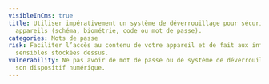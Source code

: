 ```yaml
---
visibleInCms: true
title: Utiliser impérativement un système de déverrouillage pour sécuriser ses
  appareils (schéma, biométrie, code ou mot de passe).
categories: Mots de passe
risk: Faciliter l’accès au contenu de votre appareil et de fait aux informations
  sensibles stockées dessus.
vulnerability: Ne pas avoir de mot de passe ou de système de déverrouillage de
  son dispositif numérique.
---
```

